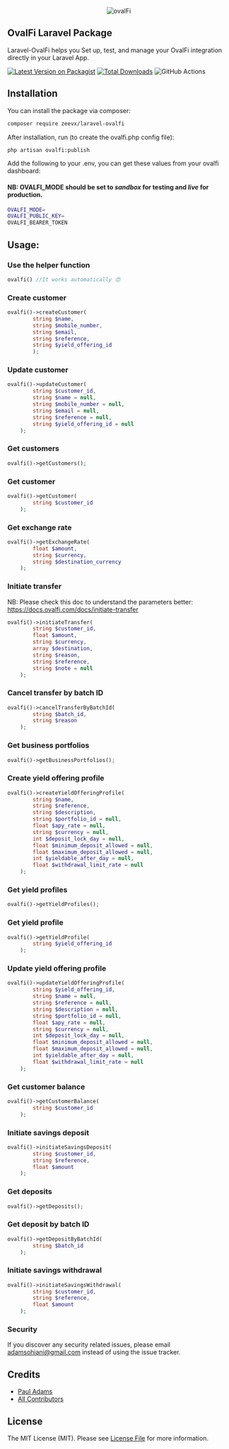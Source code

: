 <p align="center">
    <img title="ovalFi" src="https://miro.medium.com/max/1400/1*O6x9Uyx_sLsV6OuWn_IUUw.png"/>
</p>

## OvalFi Laravel Package
Laravel-OvalFi helps you Set up, test, and manage your OvalFi integration directly in your Laravel App.


[![Latest Version on Packagist](https://img.shields.io/packagist/v/zeevx/laravel-ovalfi.svg?style=flat-square)](https://packagist.org/packages/zeevx/laravel-ovalfi)
[![Total Downloads](https://img.shields.io/packagist/dt/zeevx/laravel-ovalfi.svg?style=flat-square)](https://packagist.org/packages/zeevx/laravel-ovalfi)
![GitHub Actions](https://github.com/zeevx/laravel-ovalfi/actions/workflows/main.yml/badge.svg)


## Installation

You can install the package via composer:

```bash
composer require zeevx/laravel-ovalfi
```

After installation, run (to create the ovalfi.php config file):
```bash
php artisan ovalfi:publish
```

Add the following to your .env, you can get these values from your ovalfi dashboard:

#### NB: OVALFI_MODE should be set to _sandbox_ for testing and _live_ for production.

```bash
OVALFI_MODE=
OVALFI_PUBLIC_KEY=
OVALFI_BEARER_TOKEN
```

## Usage:

### Use the helper function
```php
ovalfi() //It works automatically 😍
```


### Create customer
```php
ovalfi()->createCustomer(
        string $name,
        string $mobile_number,
        string $email,
        string $reference,
        string $yield_offering_id
        );
```

### Update customer
```php
ovalfi()->updateCustomer(
        string $customer_id,
        string $name = null,
        string $mobile_number = null,
        string $email = null,
        string $reference = null,
        string $yield_offering_id = null
    );
```
### Get customers
```php
ovalfi()->getCustomers();
```

### Get customer
```php
ovalfi()->getCustomer(
        string $customer_id
    );
```

### Get exchange rate
```php
ovalfi()->getExchangeRate(
        float $amount,
        string $currency,
        string $destination_currency
    );
```

### Initiate transfer
NB: Please check this doc to understand the parameters better: https://docs.ovalfi.com/docs/initiate-transfer
```php
ovalfi()->initiateTransfer(
        string $customer_id,
        float $amount,
        string $currency,
        array $destination,
        string $reason,
        string $reference,
        string $note = null
    );
```

### Cancel transfer by batch ID
```php
ovalfi()->cancelTransferByBatchId(
        string $batch_id,
        string $reason
    );
```

### Get business portfolios
```php
ovalfi()->getBusinessPortfolios();
```

### Create yield offering profile
```php
ovalfi()->createYieldOfferingProfile(
        string $name,
        string $reference,
        string $description,
        string $portfolio_id = null,
        float $apy_rate = null,
        string $currency = null,
        int $deposit_lock_day = null,
        float $minimum_deposit_allowed = null,
        float $maximum_deposit_allowed = null,
        int $yieldable_after_day = null,
        float $withdrawal_limit_rate = null
    );
```

### Get yield profiles
```php
ovalfi()->getYieldProfiles();
```

### Get yield profile
```php
ovalfi()->getYieldProfile(
        string $yield_offering_id
    );
```

### Update yield offering profile
```php
ovalfi()->updateYieldOfferingProfile(
        string $yield_offering_id,
        string $name = null,
        string $reference = null,
        string $description = null,
        string $portfolio_id = null,
        float $apy_rate = null,
        string $currency = null,
        int $deposit_lock_day = null,
        float $minimum_deposit_allowed = null,
        float $maximum_deposit_allowed = null,
        int $yieldable_after_day = null,
        float $withdrawal_limit_rate = null
    );
```

### Get customer balance
```php
ovalfi()->getCustomerBalance(
        string $customer_id
    );
```

### Initiate savings deposit
```php
ovalfi()->initiateSavingsDeposit(
        string $customer_id,
        string $reference,
        float $amount
    );
```


### Get deposits
```php
ovalfi()->getDeposits();
```

### Get deposit by batch ID
```php
ovalfi()->getDepositByBatchId(
        string $batch_id
    );
```

### Initiate savings withdrawal
```php
ovalfi()->initiateSavingsWithdrawal(
        string $customer_id,
        string $reference,
        float $amount
    );
```


### Security

If you discover any security related issues, please email adamsohiani@gmail.com instead of using the issue tracker.

## Credits

-   [Paul Adams](https://github.com/zeevx)
-   [All Contributors](../../contributors)

## License

The MIT License (MIT). Please see [License File](LICENSE.md) for more information.
